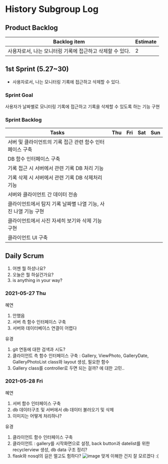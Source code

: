 # History Subgroup Log

## Product Backlog

| Backlog item                                                           | Estimate |
| ---------------------------------------------------------------------- | -------- |
| 사용자로서, 나는 모니터링 기록에 접근하고 삭제할 수 있다.                | 2        |

## 1st Sprint (5.27~30)

- 사용자로서, 나는 모니터링 기록에 접근하고 삭제할 수 있다. 

### Sprint Goal

사용자가 날짜별로 모니터링 기록에 접근하고 기록을 삭제할 수 있도록 하는 기능 구현

### Sprint Backlog

| Tasks                                                                    | Thu | Fri | Sat | Sun |
| ------------------------------------------------------------------------ | --- | --- | --- | --- |
| 서버 및 클라이언트의 기록 접근 관련 함수 인터페이스 구축                   |   |     |     |     |
| DB 함수 인터페이스 구축                                                   |    |     |     |     |
| 기록 접근 시 서버에서 관련 기록 DB 처리 기능                              |    |     |     |     |
| 기록 삭제 시 서버에서 관련 기록 DB 삭제처리 기능                          |    |     |     |     |
| 서버와 클라이언트 간 데이터 전송                                          |    |     |     |     |
| 클라이언트에서 탐지 기록 날짜별 나열 기능, 사진 나열 기능 구현             |    |     |     |     |
| 클라이언트에서 사진 자세히 보기와 삭제 기능 구현                           |    |     |     |     |
| 클라이언트 UI 구축                                                        |    |     |     |     |


## Daily Scrum

1. 어젠 뭘 하셨나요?
2. 오늘은 뭘 하실건가요?
3. is anything in your way?

### 2021-05-27 Thu

혜연

1. 안했음
2. 서버 측 함수 인터페이스 구축
3. 서버와 데이터베이스 연결이 어렵다


유경

1. git 연동에 대한 검색과 시도?
2. 클라이언트 측 함수 인터페이스 구축
   : Gallery, ViewPhoto, GalleryDate, GalleryPhotoList class와 layout 생성, 필요한 함수
3. Gallery class를 controller로 두면 되는 걸까? 에 대한 고민..

### 2021-05-28 Fri

혜연

1. 서버 함수 인터페이스 구축
2. db 데이터구조 및 서버에서 db 데이터 불러오기 및 삭제
3. 이미지는 어떻게 처리하나?


유경

1. 클라이언트 함수 인터페이스 구축
2. 클라이언트 : gallery를 시작화면으로 설정, back button과 datelist를 위한  recyclerview 생성, db data 구조 정리?
3. flask와 nosql의 길은 멀고도 험하다? 
   ![image](image/캡쳐.PNG)
   맞게 이해한 건지 잘 모르겠다 :(
